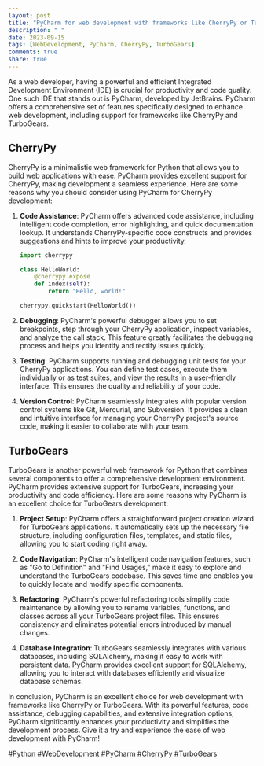 ```yaml
---
layout: post
title: "PyCharm for web development with frameworks like CherryPy or TurboGears"
description: " "
date: 2023-09-15
tags: [WebDevelopment, PyCharm, CherryPy, TurboGears]
comments: true
share: true
---
```


As a web developer, having a powerful and efficient Integrated Development Environment (IDE) is crucial for productivity and code quality. One such IDE that stands out is PyCharm, developed by JetBrains. PyCharm offers a comprehensive set of features specifically designed to enhance web development, including support for frameworks like CherryPy and TurboGears.

## CherryPy

CherryPy is a minimalistic web framework for Python that allows you to build web applications with ease. PyCharm provides excellent support for CherryPy, making development a seamless experience. Here are some reasons why you should consider using PyCharm for CherryPy development:

1. **Code Assistance**: PyCharm offers advanced code assistance, including intelligent code completion, error highlighting, and quick documentation lookup. It understands CherryPy-specific code constructs and provides suggestions and hints to improve your productivity.

    ```python
    import cherrypy

    class HelloWorld:
        @cherrypy.expose
        def index(self):
            return "Hello, world!"

    cherrypy.quickstart(HelloWorld())
    ```

2. **Debugging**: PyCharm's powerful debugger allows you to set breakpoints, step through your CherryPy application, inspect variables, and analyze the call stack. This feature greatly facilitates the debugging process and helps you identify and rectify issues quickly.

3. **Testing**: PyCharm supports running and debugging unit tests for your CherryPy applications. You can define test cases, execute them individually or as test suites, and view the results in a user-friendly interface. This ensures the quality and reliability of your code.

4. **Version Control**: PyCharm seamlessly integrates with popular version control systems like Git, Mercurial, and Subversion. It provides a clean and intuitive interface for managing your CherryPy project's source code, making it easier to collaborate with your team.

## TurboGears

TurboGears is another powerful web framework for Python that combines several components to offer a comprehensive development environment. PyCharm provides extensive support for TurboGears, increasing your productivity and code efficiency. Here are some reasons why PyCharm is an excellent choice for TurboGears development:

1. **Project Setup**: PyCharm offers a straightforward project creation wizard for TurboGears applications. It automatically sets up the necessary file structure, including configuration files, templates, and static files, allowing you to start coding right away.

2. **Code Navigation**: PyCharm's intelligent code navigation features, such as "Go to Definition" and "Find Usages," make it easy to explore and understand the TurboGears codebase. This saves time and enables you to quickly locate and modify specific components.

3. **Refactoring**: PyCharm's powerful refactoring tools simplify code maintenance by allowing you to rename variables, functions, and classes across all your TurboGears project files. This ensures consistency and eliminates potential errors introduced by manual changes.

4. **Database Integration**: TurboGears seamlessly integrates with various databases, including SQLAlchemy, making it easy to work with persistent data. PyCharm provides excellent support for SQLAlchemy, allowing you to interact with databases efficiently and visualize database schemas.

In conclusion, PyCharm is an excellent choice for web development with frameworks like CherryPy or TurboGears. With its powerful features, code assistance, debugging capabilities, and extensive integration options, PyCharm significantly enhances your productivity and simplifies the development process. Give it a try and experience the ease of web development with PyCharm!

\#Python #WebDevelopment #PyCharm #CherryPy #TurboGears